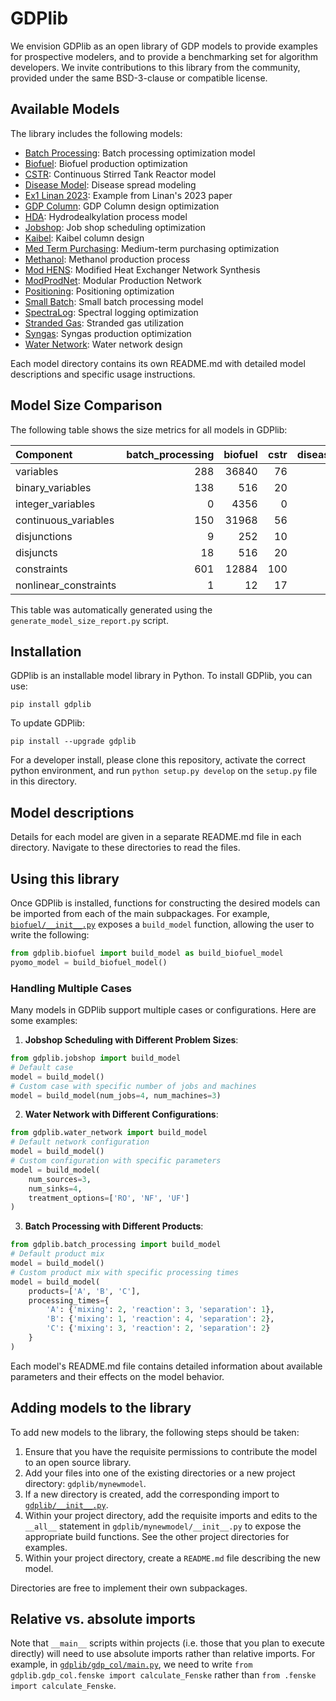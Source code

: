 # GDPlib

We envision GDPlib as an open library of GDP models to provide examples for prospective modelers, and to provide a benchmarking set for algorithm developers.
We invite contributions to this library from the community, provided under the same BSD-3-clause or compatible license.

## Available Models

The library includes the following models:

- [Batch Processing](./gdplib/batch_processing/): Batch processing optimization model
- [Biofuel](./gdplib/biofuel/): Biofuel production optimization
- [CSTR](./gdplib/cstr/): Continuous Stirred Tank Reactor model
- [Disease Model](./gdplib/disease_model/): Disease spread modeling
- [Ex1 Linan 2023](./gdplib/ex1_linan_2023/): Example from Linan's 2023 paper
- [GDP Column](./gdplib/gdp_col/): GDP Column design optimization
- [HDA](./gdplib/hda/): Hydrodealkylation process model
- [Jobshop](./gdplib/jobshop/): Job shop scheduling optimization
- [Kaibel](./gdplib/kaibel/): Kaibel column design
- [Med Term Purchasing](./gdplib/med_term_purchasing/): Medium-term purchasing optimization
- [Methanol](./gdplib/methanol/): Methanol production process
- [Mod HENS](./gdplib/mod_hens/): Modified Heat Exchanger Network Synthesis
- [ModProdNet](./gdplib/modprodnet/): Modular Production Network
- [Positioning](./gdplib/positioning/): Positioning optimization
- [Small Batch](./gdplib/small_batch/): Small batch processing model
- [SpectraLog](./gdplib/spectralog/): Spectral logging optimization
- [Stranded Gas](./gdplib/stranded_gas/): Stranded gas utilization
- [Syngas](./gdplib/syngas/): Syngas production optimization
- [Water Network](./gdplib/water_network/): Water network design

Each model directory contains its own README.md with detailed model descriptions and specific usage instructions.

## Model Size Comparison

The following table shows the size metrics for all models in GDPlib:

| Component             |   batch_processing |   biofuel |   cstr |   disease_model |   ex1_linan_2023 |   gdp_col |   hda |   jobshop |   med_term_purchasing |   methanol |   modprodnet |   positioning |   small_batch |   spectralog |   stranded_gas |   syngas |   water_network |
|:----------------------|-------------------:|----------:|-------:|----------------:|-----------------:|----------:|------:|----------:|----------------------:|-----------:|-------------:|--------------:|--------------:|-------------:|---------------:|---------:|----------------:|
| variables             |                288 |     36840 |     76 |            1250 |               12 |       442 |  1158 |        10 |                  1165 |        287 |          488 |            56 |            37 |          128 |          57810 |      367 |             395 |
| binary_variables      |                138 |       516 |     20 |              52 |               10 |        30 |    12 |         6 |                   216 |          8 |            2 |            50 |            18 |           60 |            192 |       46 |              10 |
| integer_variables     |                  0 |      4356 |      0 |               0 |                0 |         0 |     0 |         0 |                     0 |          0 |          363 |             0 |             0 |            0 |          45360 |        0 |               0 |
| continuous_variables  |                150 |     31968 |     56 |            1198 |                2 |       412 |  1146 |         4 |                   949 |        279 |          123 |             6 |            19 |           68 |          12258 |      321 |             385 |
| disjunctions          |                  9 |       252 |     10 |              26 |                2 |        15 |     6 |         3 |                    72 |          4 |            1 |            25 |             9 |           30 |             96 |       23 |               5 |
| disjuncts             |                 18 |       516 |     20 |              52 |               10 |        30 |    12 |         6 |                   216 |          8 |            2 |            50 |            18 |           60 |            192 |       46 |              10 |
| constraints           |                601 |     12884 |    100 |             831 |               10 |       610 |   728 |         9 |                   762 |        429 |          486 |            30 |            34 |          158 |          14959 |      543 |             329 |
| nonlinear_constraints |                  1 |        12 |     17 |               0 |                0 |       262 |   151 |         0 |                     0 |         55 |            1 |            25 |             1 |            8 |             18 |       48 |              33 |

This table was automatically generated using the `generate_model_size_report.py` script.


## Installation

GDPlib is an installable model library in Python.
To install GDPlib, you can use:

```
pip install gdplib
```

To update GDPlib:

```
pip install --upgrade gdplib
```

For a developer install, please clone this repository, activate the correct python environment, and run `python setup.py develop` on the `setup.py` file in this directory.

## Model descriptions

Details for each model are given in a separate README.md file in each directory.
Navigate to these directories to read the files.

## Using this library

Once GDPlib is installed, functions for constructing the desired models can be imported from each of the main subpackages.
For example, [``biofuel/__init__.py``](./gdplib/biofuel/__init__.py) exposes a ``build_model`` function, allowing the user to write the following:

```python
from gdplib.biofuel import build_model as build_biofuel_model
pyomo_model = build_biofuel_model()
```

### Handling Multiple Cases

Many models in GDPlib support multiple cases or configurations. Here are some examples:

1. **Jobshop Scheduling with Different Problem Sizes**:
```python
from gdplib.jobshop import build_model
# Default case
model = build_model()
# Custom case with specific number of jobs and machines
model = build_model(num_jobs=4, num_machines=3)
```

2. **Water Network with Different Configurations**:
```python
from gdplib.water_network import build_model
# Default network configuration
model = build_model()
# Custom configuration with specific parameters
model = build_model(
    num_sources=3,
    num_sinks=4,
    treatment_options=['RO', 'NF', 'UF']
)
```

3. **Batch Processing with Different Products**:
```python
from gdplib.batch_processing import build_model
# Default product mix
model = build_model()
# Custom product mix with specific processing times
model = build_model(
    products=['A', 'B', 'C'],
    processing_times={
        'A': {'mixing': 2, 'reaction': 3, 'separation': 1},
        'B': {'mixing': 1, 'reaction': 4, 'separation': 2},
        'C': {'mixing': 3, 'reaction': 2, 'separation': 2}
    }
)
```

Each model's README.md file contains detailed information about available parameters and their effects on the model behavior.

## Adding models to the library

To add new models to the library, the following steps should be taken:

1. Ensure that you have the requisite permissions to contribute the model to an open source library.
2. Add your files into one of the existing directories or a new project directory: ``gdplib/mynewmodel``.
3. If a new directory is created, add the corresponding import to [``gdplib/__init__.py``](./gdplib/__init__.py).
4. Within your project directory, add the requisite imports and edits to the ``__all__`` statement in ``gdplib/mynewmodel/__init__.py`` to expose the appropriate build functions. See the other project directories for examples.
5. Within your project directory, create a ``README.md`` file describing the new model.

Directories are free to implement their own subpackages.

## Relative vs. absolute imports

Note that ``__main__`` scripts within projects (i.e. those that you plan to execute directly) will need to use absolute imports rather than relative imports.
For example, in [``gdplib/gdp_col/main.py``](./gdplib/gdp_col/main.py), we need to write ``from gdplib.gdp_col.fenske import calculate_Fenske`` rather than ``from .fenske import calculate_Fenske``.
